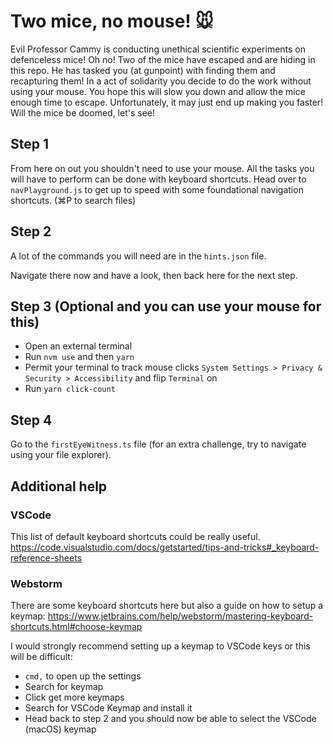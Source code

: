 # Two mice, no mouse! 🐭

Evil Professor Cammy is conducting unethical scientific experiments on defenceless mice! Oh no! Two of the mice have escaped and are hiding in this repo. He has tasked you (at gunpoint) with finding them and recapturing them! In a act of solidarity you decide to do the work without using your mouse. You hope this will slow you down and allow the mice enough time to escape. Unfortunately, it may just end up making you faster! Will the mice be doomed, let's see!

## Step 1

From here on out you shouldn't need to use your mouse. All the tasks you will have to perform can be done with keyboard shortcuts.
Head over to `navPlayground.js` to get up to speed with some foundational navigation shortcuts. (⌘P to search files)

## Step 2

A lot of the commands you will need are in the `hints.json` file.

Navigate there now and have a look, then back here for the next step.

## Step 3 (Optional and you can use your mouse for this)

- Open an external terminal
- Run `nvm use` and then `yarn`
- Permit your terminal to track mouse clicks `System Settings > Privacy & Security > Accessibility` and flip `Terminal` on
- Run `yarn click-count`

## Step 4

Go to the `firstEyeWitness.ts` file (for an extra challenge, try to navigate using your file explorer).

## Additional help

### VSCode

This list of default keyboard shortcuts could be really useful. https://code.visualstudio.com/docs/getstarted/tips-and-tricks#_keyboard-reference-sheets

### Webstorm

There are some keyboard shortcuts here but also a guide on how to setup a keymap: https://www.jetbrains.com/help/webstorm/mastering-keyboard-shortcuts.html#choose-keymap

I would strongly recommend setting up a keymap to VSCode keys or this will be difficult:

- `cmd,` to open up the settings
- Search for keymap
- Click get more keymaps
- Search for VSCode Keymap and install it
- Head back to step 2 and you should now be able to select the VSCode (macOS) keymap
